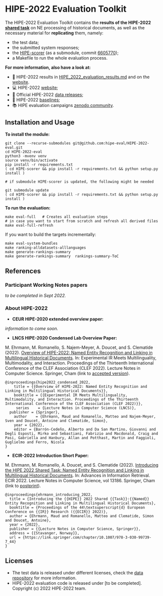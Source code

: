 # HIPE-2022 Evaluation Toolkit

The HIPE-2022 Evaluation Toolkit contains the **results of the HIPE-2022 [shared task](https://hipe-eval.github.io/HIPE-2022/)** on NE processing of historical documents, as well as the necessary material for **replicating** them, namely:

- the test data;
- the submitted system responses;
- the [HIPE-scorer](https://github.com/hipe-eval/HIPE-scorer) (as a submodule, commit [6605770](https://github.com/hipe-eval/HIPE-scorer/commit/66057705c26e662081ebb5dd576d323858e22ef0));
- a Makefile to run the whole evaluation process.

**For more information, also have a look at:**

- :checkered_flag: HIPE-2022 results in [HIPE_2022_evaluation_results.md](https://github.com/hipe-eval/HIPE-2022-eval/blob/main/HIPE_2022_evaluation_results.md) and on the [website](https://hipe-eval.github.io/HIPE-2022/results).
- :computer: HIPE-2022 [website](https://hipe-eval.github.io/HIPE-2022/);
- :open_file_folder: Official HIPE-2022 [data releases](https://github.com/impresso/CLEF-HIPE-2020/tree/master/data);
- :low_brightness: HIPE-2022 [baselines](https://github.com/hipe-eval/HIPE-2022-baseline);
- :books: HIPE evaluation campaigns [zenodo community](https://zenodo.org/communities/hipe-eval/?page=1&size=20).


## Installation and Usage

**To install the module:**

```
git clone --recurse-submodules git@github.com:hipe-eval/HIPE-2022-eval.git
cd HIPE-2022-eval
python3 -mvenv venv
source venv/bin/activate
pip install -r requirements.txt
( cd HIPE-scorer && pip install -r requirements.txt && python setup.py install )

# if submodule HIPE-scorer is updated, the following might be needed

git submodule update 
( cd HIPE-scorer && pip install -r requirements.txt && python setup.py install )
```

**To run the evaluation:**

```
make eval-full   # Creates all evaluation steps
# in case you want to start from scratch and refresh all derived files
make eval-full-refresh
```

If you want to build the targets incrementally:

```
make eval-system-bundles
make ranking-alldatasets-alllanguages
make generate-rankings-summary
make generate-rankings-summary  rankings-summary-ToC 

```

## References

### Participant Working Notes papers

_to be completed in Sept 2022._

### About HIPE-2022

- **CEUR HIPE-2020 extended overview paper:**

_information to come soon._     

- **LNCS HIPE-2020 Condensed Lab Overview Paper:**

M. Ehrmann, M. Romanello, S. Najem-Meyer, A. Doucet, and S. Clematide (2022). [Overview of HIPE-2022: Named Entity Recognition and Linking in Multilingual Historical Documents](). In: Experimental IR Meets Multilinguality, Multimodality, and Interaction. Proceedings of the Thirteenth International Conference of the CLEF Association (CLEF 2022). Lecture Notes in Computer Science. Springer, Cham (link to [accepted version](https://github.com/hipe-eval/HIPE-2022/blob/main/assets/pdf/IPE_2022_LNCS_CondensedLabOverview_accepted_version.pdf)).

```
@inproceedings{hipe2022_condensed_2022,
    title = {{Overview of HIPE-2022: Named Entity Recognition and Linking in Multilingual Historical Documents}},
    booktitle = {{Experimental IR Meets Multilinguality, Multimodality, and Interaction. Proceedings of the Thirteenth International Conference of the CLEF Association (CLEF 2022)}},
     series    = {Lecture Notes in Computer Science (LNCS)},
  publisher = {Springer},
    author    = {Ehrmann, Maud and Romanello, Matteo and Najem-Meyer, Sven and Doucet, Antoine and Clematide, Simon},
    year = {2022},
    editor = {Barrón-Cedeño, Alberto and Da San Martino, Giovanni and Degli Esposti, Mirko and Sebastiani, Fabrizio and Macdonald, Craig and Pasi, Gabriella and Hanbury, Allan and Potthast, Martin and Faggioli, Guglielmo and Ferro, Nicola
}
```

- **ECIR-2022 Introduction Short Paper:**    

M. Ehrmann, M. Romanello, A. Doucet, and S. Clematide (2022). [Introducing the HIPE 2022 Shared Task: Named Entity Recognition and Linking in Multilingual Historical Documents](https://doi.org/10.1007/978-3-030-99739-7_44). In: Advances in Information Retrieval. ECIR 2022. Lecture Notes in Computer Science, vol 13186. Springer, Cham (link to [postprint](https://github.com/hipe-eval/HIPE-2022/blob/main/assets/pdf/HIPE2022_ECIR_shortpaper_postprint.pdf)).

```
@inproceedings{ehrmann_introducing_2022,
  title = {Introducing the {{HIPE}} 2022 Shared {{Task}}:{{Named}} Entity Recognition and Linking in Multilingual Historical Documents},
  booktitle = {Proceedings of the 44\textsuperscript{d} European Conference on {{IR}} Research ({{ECIR}} 2022)},
  author = {Ehrmann, Maud and Romanello, Matteo and Clematide, Simon and Doucet, Antoine},
  year = {2022},
  publisher = {{Lecture Notes in Computer Science, Springer}},
  address = {{Stavanger, Norway}},
  url = {https://link.springer.com/chapter/10.1007/978-3-030-99739-7_44}
}
```


## Licenses

- The test data is released under different licenses, check the [data repository](https://github.com/impresso/CLEF-HIPE-2020/tree/master/data) for more information.
- HIPE-2022 evaluation code is released under [to be completed]. Copyright (c) 2022 HIPE-2022 team.
